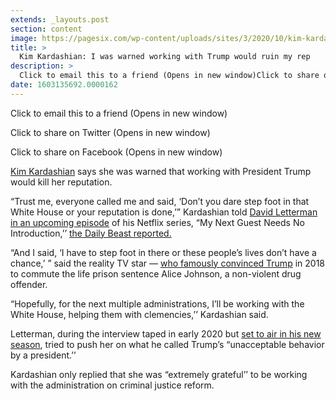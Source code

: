 ```yaml
--- 
extends: _layouts.post 
section: content 
image: https://pagesix.com/wp-content/uploads/sites/3/2020/10/kim-kardashian-1.jpg?quality=90&strip=all&w=1200 
title: > 
  Kim Kardashian: I was warned working with Trump would ruin my rep 
description: > 
  Click to email this to a friend (Opens in new window)Click to share on Twitter (Opens in new window)Click to share on Facebook (Opens in new window)Kim Kardashian says she was warned that working with President Trump would kill her reputation.“Trust me, everyone called me and said, ‘Don’t you dare step foot in that White House or your reputation is done,’” Kardashian told David Letterman in an upcoming episode of his Netflix series, “My Next Guest Needs No Introduction,’’ the Daily Beast reported.“And I said, ‘I have to step foot in there or these people’s lives don’t have a chance,’ ” said the reality TV star — who famously convinced Trump in 2018 to commute the life prison sentence Alice Johnson, a non-violent drug offender.“Hopefully, for the next multiple administrations, I’ll be working with the White House, helping them with clemencies,’’ Kardashian said.Letterman, during the interview taped in early 2020 but set to air in his new season, tried to push her on what he called Trump’s “unacceptable behavior by a president.’’Kardashian only replied that she was “extremely grateful’’ to be working with the administration on criminal justice reform. 
date: 1603135692.0000162 
--- 
```

<div><p>Click to email this to a friend (Opens in new window)</p><p>Click to share on Twitter (Opens in new window)</p><p>Click to share on Facebook (Opens in new window)</p><p><a href="https://nypost.com/tag/kim-kardashian/">Kim Kardashian</a> says she was warned that working with President Trump would kill her reputation.</p>
<p>&#8220;Trust me, everyone called me and said, &#8216;Don&#8217;t you dare step foot in that White House or your reputation is done,&#8217;&#8221; Kardashian told <a href="https://nypost.com/tag/david-letterman/">David Letterman</a> <a href="https://nypost.com/2020/10/06/david-letterman-makes-kim-kardashian-cry-in-my-next-guest-trailer/">in an upcoming episode</a> of his Netflix series, &#8220;My Next Guest Needs No Introduction,&#8217;&#8217; <a href="https://www.thedailybeast.com/david-letterman-confronts-kim-kardashian-west-about-working-with-trump?ref=scroll">the Daily Beast reported.</a></p>
<p>&#8220;And I said, &#8216;I have to step foot in there or these people&#8217;s lives don&#8217;t have a chance,&#8217; &#8221; said the reality TV star &#8212; <a href="https://nypost.com/2020/02/18/ex-con-granny-alice-johnson-freed-thanks-to-kim-kardashian-helped-with-trumps-pardons/">who famously convinced Trump</a> in 2018 to commute the life prison sentence Alice Johnson, a non-violent drug offender.</p>
<p>&#8220;Hopefully, for the next multiple administrations, I&#8217;ll be working with the White House, helping them with clemencies,&#8217;&#8217; Kardashian said.</p>
<p>Letterman, during the interview taped in early 2020 but <a href="https://www.netflix.com/title/80209096" rel="noopener noreferrer" target="_blank">set to air in his new season</a>, tried to push her on what he called Trump&#8217;s &#8220;unacceptable behavior by a president.&#8217;&#8217;</p>
<p>Kardashian only replied that she was &#8220;extremely grateful&#8217;&#8217; to be working with the administration on criminal justice reform.</p>
			</div>